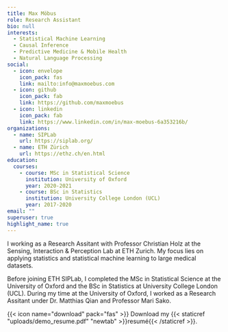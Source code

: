 ```yaml
---
title: Max Möbus
role: Research Assistant
bio: null
interests:
  - Statistical Machine Learning
  - Causal Inference
  - Predictive Medicine & Mobile Health
  - Natural Language Processing
social:
  - icon: envelope
    icon_pack: fas
    link: mailto:info@maxmoebus.com
  - icon: github
    icon_pack: fab
    link: https://github.com/maxmoebus
  - icon: linkedin
    icon_pack: fab
    link: https://www.linkedin.com/in/max-moebus-6a353216b/
organizations:
  - name: SIPLab
    url: https://siplab.org/
  - name: ETH Zürich
    url: https://ethz.ch/en.html
education:
  courses:
    - course: MSc in Statistical Science
      institution: University of Oxford
      year: 2020-2021
    - course: BSc in Statistics
      institution: University College London (UCL)
      year: 2017-2020
email: ""
superuser: true
highlight_name: true
---
```

I working as a Research Assitant with Professor Christian Holz at the Sensing, Interaction & Perception Lab at ETH Zurich. My focus lies on applying statistics and statistical machine learning to large medical datasets.

Before joining ETH SIPLab, I completed the MSc in Statistical Science at the University of Oxford and the BSc in Statistics at University College London (UCL). During my time at the University of Oxford, I worked as a Research Assitant under Dr. Matthias Qian and Professor Mari Sako.

{{< icon name="download" pack="fas" >}} Download my {{< staticref "uploads/demo_resume.pdf" "newtab" >}}resumé{{< /staticref >}}.